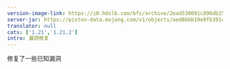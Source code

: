 ```yaml
---
version-image-link: https://i0.hdslb.com/bfs/archive/2ead530091c896db2568492678d5db5ec317557d.png
server-jar: https://piston-data.mojang.com/v1/objects/aed86bb19e8fb39147c9a4534ab5e2b94fa569ea/server.jar
translator: null
cats: ['1.21','1.21.2']
intro: 漏洞修复
---
```

修复了一些已知漏洞
